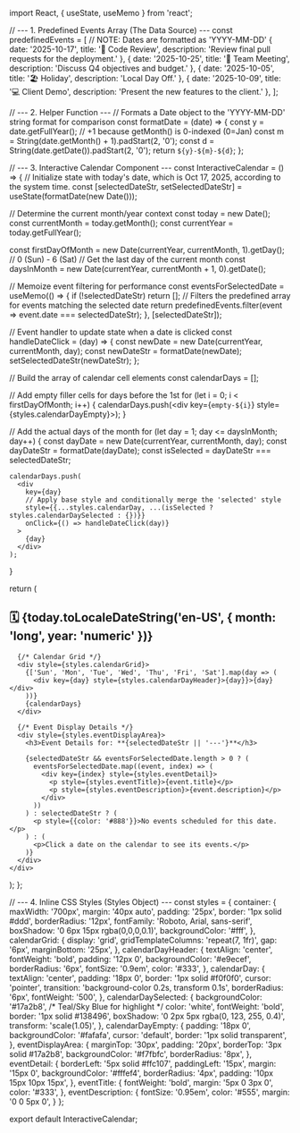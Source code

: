 import React, { useState, useMemo } from 'react';

// --- 1. Predefined Events Array (The Data Source) ---
const predefinedEvents = [
  // NOTE: Dates are formatted as 'YYYY-MM-DD'
  { date: '2025-10-17', title: '🎉 Code Review', description: 'Review final pull requests for the deployment.' },
  { date: '2025-10-25', title: '🤝 Team Meeting', description: 'Discuss Q4 objectives and budget.' },
  { date: '2025-10-05', title: '🏖️ Holiday', description: 'Local Day Off.' },
  { date: '2025-10-09', title: '💻 Client Demo', description: 'Present the new features to the client.' },
];

// --- 2. Helper Function ---
// Formats a Date object to the 'YYYY-MM-DD' string format for comparison
const formatDate = (date) => {
  const y = date.getFullYear();
  // +1 because getMonth() is 0-indexed (0=Jan)
  const m = String(date.getMonth() + 1).padStart(2, '0'); 
  const d = String(date.getDate()).padStart(2, '0');
  return `${y}-${m}-${d}`;
};

// --- 3. Interactive Calendar Component ---
const InteractiveCalendar = () => {
  // Initialize state with today's date, which is Oct 17, 2025, according to the system time.
  const [selectedDateStr, setSelectedDateStr] = useState(formatDate(new Date())); 

  // Determine the current month/year context
  const today = new Date();
  const currentMonth = today.getMonth();
  const currentYear = today.getFullYear();
  
  const firstDayOfMonth = new Date(currentYear, currentMonth, 1).getDay(); // 0 (Sun) - 6 (Sat)
  // Get the last day of the current month
  const daysInMonth = new Date(currentYear, currentMonth + 1, 0).getDate(); 

  // Memoize event filtering for performance
  const eventsForSelectedDate = useMemo(() => {
    if (!selectedDateStr) return [];
    // Filters the predefined array for events matching the selected date
    return predefinedEvents.filter(event => event.date === selectedDateStr);
  }, [selectedDateStr]);

  // Event handler to update state when a date is clicked
  const handleDateClick = (day) => {
    const newDate = new Date(currentYear, currentMonth, day);
    const newDateStr = formatDate(newDate);
    setSelectedDateStr(newDateStr);
  };

  // Build the array of calendar cell elements
  const calendarDays = [];

  // Add empty filler cells for days before the 1st
  for (let i = 0; i < firstDayOfMonth; i++) {
    calendarDays.push(<div key={`empty-${i}`} style={styles.calendarDayEmpty}></div>);
  }

  // Add the actual days of the month
  for (let day = 1; day <= daysInMonth; day++) {
    const dayDate = new Date(currentYear, currentMonth, day);
    const dayDateStr = formatDate(dayDate);
    const isSelected = dayDateStr === selectedDateStr;

    calendarDays.push(
      <div 
        key={day} 
        // Apply base style and conditionally merge the 'selected' style
        style={{...styles.calendarDay, ...(isSelected ? styles.calendarDaySelected : {})}}
        onClick={() => handleDateClick(day)}
      >
        {day}
      </div>
    );
  }

  return (
    <div style={styles.container}>
      <h2>
        🗓️ {today.toLocaleDateString('en-US', { month: 'long', year: 'numeric' })}
      </h2>
      
      {/* Calendar Grid */}
      <div style={styles.calendarGrid}>
        {['Sun', 'Mon', 'Tue', 'Wed', 'Thu', 'Fri', 'Sat'].map(day => (
          <div key={day} style={styles.calendarDayHeader}>{day}}>{day}</div>
        ))}
        {calendarDays}
      </div>

      {/* Event Display Details */}
      <div style={styles.eventDisplayArea}>
        <h3>Event Details for: **{selectedDateStr || '---'}**</h3>
        
        {selectedDateStr && eventsForSelectedDate.length > 0 ? (
          eventsForSelectedDate.map((event, index) => (
            <div key={index} style={styles.eventDetail}>
              <p style={styles.eventTitle}>{event.title}</p>
              <p style={styles.eventDescription}>{event.description}</p>
            </div>
          ))
        ) : selectedDateStr ? (
          <p style={{color: '#888'}}>No events scheduled for this date.</p>
        ) : (
          <p>Click a date on the calendar to see its events.</p>
        )}
      </div>
    </div>
  );
};

// --- 4. Inline CSS Styles (Styles Object) ---
const styles = {
  container: {
    maxWidth: '700px',
    margin: '40px auto',
    padding: '25px',
    border: '1px solid #ddd',
    borderRadius: '12px',
    fontFamily: 'Roboto, Arial, sans-serif',
    boxShadow: '0 6px 15px rgba(0,0,0,0.1)',
    backgroundColor: '#fff',
  },
  calendarGrid: {
    display: 'grid',
    gridTemplateColumns: 'repeat(7, 1fr)',
    gap: '6px',
    marginBottom: '25px',
  },
  calendarDayHeader: {
    textAlign: 'center',
    fontWeight: 'bold',
    padding: '12px 0',
    backgroundColor: '#e9ecef',
    borderRadius: '6px',
    fontSize: '0.9em',
    color: '#333',
  },
  calendarDay: {
    textAlign: 'center',
    padding: '18px 0',
    border: '1px solid #f0f0f0',
    cursor: 'pointer',
    transition: 'background-color 0.2s, transform 0.1s',
    borderRadius: '6px',
    fontWeight: '500',
  },
  calendarDaySelected: {
    backgroundColor: '#17a2b8', /* Teal/Sky Blue for highlight */
    color: 'white',
    fontWeight: 'bold',
    border: '1px solid #138496',
    boxShadow: '0 2px 5px rgba(0, 123, 255, 0.4)',
    transform: 'scale(1.05)',
  },
  calendarDayEmpty: {
    padding: '18px 0',
    backgroundColor: '#fafafa',
    cursor: 'default',
    border: '1px solid transparent',
  },
  eventDisplayArea: {
    marginTop: '30px',
    padding: '20px',
    borderTop: '3px solid #17a2b8',
    backgroundColor: '#f7fbfc',
    borderRadius: '8px',
  },
  eventDetail: {
    borderLeft: '5px solid #ffc107',
    paddingLeft: '15px',
    margin: '15px 0',
    backgroundColor: '#fffef4',
    borderRadius: '4px',
    padding: '10px 15px 10px 15px',
  },
  eventTitle: {
      fontWeight: 'bold',
      margin: '5px 0 3px 0',
      color: '#333',
  },
  eventDescription: {
      fontSize: '0.95em',
      color: '#555',
      margin: '0 0 5px 0',
  }
};

export default InteractiveCalendar;
